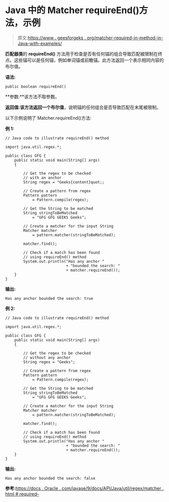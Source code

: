 # Java 中的 Matcher requireEnd()方法，示例

> 原文:[https://www . geesforgeks . org/matcher-required-in-method-in-Java-with-examples/](https://www.geeksforgeeks.org/matcher-requireend-method-in-java-with-examples/)

**匹配器类**的 **requireEnd()** 方法用于检查是否有任何锚的组合导致匹配被限制在终点。这些锚可以是任何锚，例如单词锚或前瞻锚。此方法返回一个表示相同内容的布尔值。

**语法:**

```
public boolean requireEnd()

```

**参数:**该方法不取参数。

**返回值:**该方法返回一个**布尔值**，说明锚的任何组合是否导致匹配在末尾被限制。

以下示例说明了 Matcher.requireEnd()方法:

**例 1:**

```
// Java code to illustrate requireEnd() method

import java.util.regex.*;

public class GFG {
    public static void main(String[] args)
    {

        // Get the regex to be checked
        // with an anchor
        String regex = "Geeks{content}quot;;

        // Create a pattern from regex
        Pattern pattern
            = Pattern.compile(regex);

        // Get the String to be matched
        String stringToBeMatched
            = "GFG GFG GEEKS Geeks";

        // Create a matcher for the input String
        Matcher matcher
            = pattern.matcher(stringToBeMatched);

        matcher.find();

        // Check if a match has been found
        // using requireEnd() method
        System.out.println("Has any anchor "
                           + "bounded the search: "
                           + matcher.requireEnd());
    }
}
```

**输出:**

```
Has any anchor bounded the search: true

```

**例 2:**

```
// Java code to illustrate requireEnd() method

import java.util.regex.*;

public class GFG {
    public static void main(String[] args)
    {

        // Get the regex to be checked
        // without any anchor
        String regex = "Geeks";

        // Create a pattern from regex
        Pattern pattern
            = Pattern.compile(regex);

        // Get the String to be matched
        String stringToBeMatched
            = "GFG GFG GEEKS Geeks";

        // Create a matcher for the input String
        Matcher matcher
            = pattern.matcher(stringToBeMatched);

        matcher.find();

        // Check if a match has been found
        // using requireEnd() method
        System.out.println("Has any anchor "
                           + "bounded the search: "
                           + matcher.requireEnd());
    }
}
```

**输出:**

```
Has any anchor bounded the search: false

```

**参考:**[https://docs . Oracle . com/javase/9/docs/API/Java/util/regex/matcher . html # required–](https://docs.oracle.com/javase/9/docs/api/java/util/regex/Matcher.html#requireEnd--)
